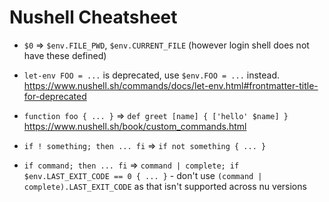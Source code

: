 # Nushell Cheatsheet

-   `$0` => `$env.FILE_PWD`, `$env.CURRENT_FILE` (however login shell does not have these defined)

-   `let-env FOO = ...` is deprecated, use `$env.FOO = ...` instead.
    https://www.nushell.sh/commands/docs/let-env.html#frontmatter-title-for-deprecated

-   `function foo { ... }` => `def greet [name] { ['hello' $name] }`
    https://www.nushell.sh/book/custom_commands.html

-   `if ! something; then ... fi` => `if not something { ... }`

-   `if command; then ... fi` => `command | complete; if $env.LAST_EXIT_CODE == 0 { ... }` - don't use `(command | complete).LAST_EXIT_CODE` as that isn't supported across nu versions
